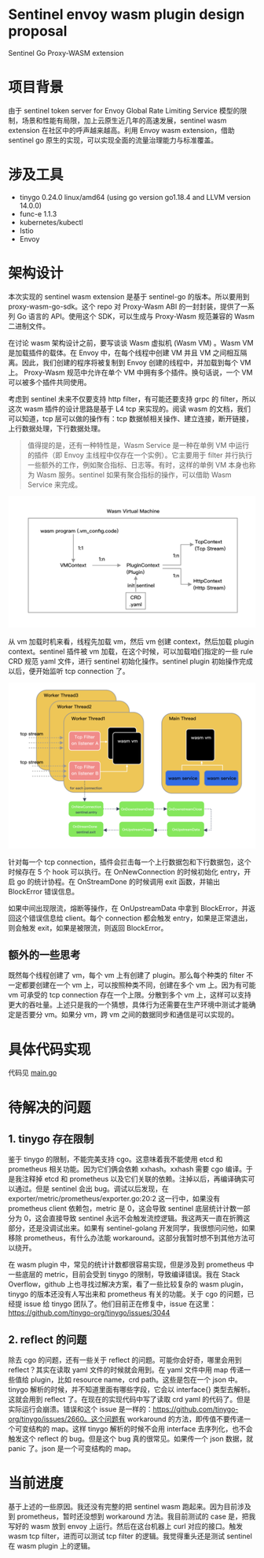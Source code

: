 # Sentinel envoy wasm plugin design proposal
Sentinel Go Proxy-WASM extension

# 项目背景

由于 sentinel token server for Envoy Global Rate Limiting Service 模型的限制，场景和性能有局限，加上云原生近几年的高速发展，sentinel wasm extension 在社区中的呼声越来越高。利用 Envoy wasm extension，借助 sentinel go 原生的实现，可以实现全面的流量治理能力与标准覆盖。

# 涉及工具

- tinygo 0.24.0 linux/amd64 (using go version go1.18.4 and LLVM version 14.0.0)
- func-e 1.1.3
- kubernetes/kubectl
- Istio
- Envoy

# 架构设计

本次实现的 sentinel wasm extension 是基于 sentinel-go 的版本。所以要用到 proxy-wasm-go-sdk。这个 repo 对 Proxy-Wasm ABI 的一封封装，提供了一系列 Go 语言的 API。使用这个 SDK，可以生成与 Proxy-Wasm 规范兼容的 Wasm 二进制文件。

在讨论 wasm 架构设计之前，要写谈谈 Wasm 虚拟机 (Wasm VM) 。Wasm VM 是加载插件的载体。在 Envoy 中，在每个线程中创建 VM 并且 VM 之间相互隔离。因此，我们创建的程序将被复制到 Envoy 创建的线程中，并加载到每个 VM 上。 Proxy-Wasm 规范中允许在单个 VM 中拥有多个插件。换句话说，一个 VM 可以被多个插件共同使用。

考虑到 sentinel 未来不仅要支持 http filter，有可能还要支持 grpc 的 filter，所以这次 wasm 插件的设计思路是基于 L4 tcp 来实现的。阅读 wasm 的文档，我们可以知道，tcp 层可以做的操作有：tcp 数据帧相关操作、建立连接，断开链接，上行数据处理，下行数据处理。

> 值得提的是，还有一种特性是，Wasm Service 是一种在单例 VM 中运行的插件（即 Envoy 主线程中仅存在一个实例）。它主要用于 filter 并行执行一些额外的工作，例如聚合指标、日志等。有时，这样的单例 VM 本身也称为 Wasm 服务。sentinel 如果有聚合指标的操作，可以借助 Wasm Service 来完成。
> 

![](./pic/wasm_vm.png)

从 vm 加载时机来看，线程先加载 vm，然后 vm 创建 context，然后加载 plugin context。sentinel 插件被 vm 加载，在这个时候，可以加载咱们指定的一些 rule CRD 规范 yaml 文件，进行 sentinel 初始化操作。sentinel plugin 初始操作完成以后，便开始监听 tcp connection 了。

![](./pic/plugin.png)

针对每一个 tcp connection，插件会拦击每一个上行数据包和下行数据包，这个时候存在 5 个 hook 可以执行。在 OnNewConnection 的时候初始化 entry，开启 go 的统计协程。在 OnStreamDone 的时候调用 exit 函数，并输出 BlockError 错误信息。

如果中间出现限流，熔断等操作，在 OnUpstreamData 中拿到 BlockError，并返回这个错误信息给 client。每个 connection 都会触发 entry，如果是正常退出，则会触发 exit，如果是被限流，则返回 BlockError。

## 额外的一些思考

既然每个线程创建了 vm，每个 vm 上有创建了 plugin。那么每个种类的 filter 不一定都要创建在一个 vm 上，可以按照种类不同，创建在多个 vm 上。因为有可能 vm 可承受的 tcp connection 存在一个上限。分散到多个 vm 上，这样可以支持更大的吞吐量。上述只是我的一个猜想，具体行为还需要在生产环境中测试才能确定是否要分 vm。如果分 vm，跨 vm 之间的数据同步和通信是可以实现的。


# 具体代码实现

代码见 [main.go](https://github.com/halfrost/sentinel-go-envoy-proxy-wasm/blob/sentinel-go/main.go)

# 待解决的问题

## 1. tinygo 存在限制

鉴于 tinygo 的限制，不能完美支持 cgo。这意味着我不能使用 etcd 和 prometheus 相关功能。因为它们俩会依赖 xxhash。xxhash 需要 cgo 编译。于是我注释掉 etcd 和 prometheus 以及它们关联的依赖。注掉以后，再编译确实可以通过。但是 sentinel 会出 bug。调试以后发现，在 exporter/metric/prometheus/exporter.go:20:2 这一行中，如果没有 prometheus client 依赖包，metric 是 0，这会导致 sentinel 底层统计计数一部分为 0，这会直接导致 sentinel 永远不会触发流控逻辑。我这两天一直在折腾这部分，还是没调试出来。如果有 sentinel-golang 开发同学，我很想问问他，如果移除 prometheus，有什么办法能 workaround。这部分我暂时想不到其他方法可以绕开。

在 wasm plugin 中，常见的统计计数都很容易实现，但是涉及到 prometheus 中一些底层的 metric，目前会受到 tinygo 的限制，导致编译错误。我在 Stack Overflow，github 上也寻找过解决方案，看了一些比较复杂的 wasm plugin，tinygo 的版本还没有人写出来和 prometheus 有关的功能。关于 cgo 的问题，已经提 issue 给 tinygo 团队了。他们目前正在修复中，issue 在这里：https://github.com/tinygo-org/tinygo/issues/3044

## 2. reflect 的问题

除去 cgo 的问题，还有一些关于 reflect 的问题。可能你会好奇，哪里会用到 reflect？其实在读取 yaml 文件的时候就会用到。在 yaml 文件中用 map 传递一些值给 plugin，比如 resource name，crd path。这些是包在一个 json 中。tinygo 解析的时候，并不知道里面有哪些字段，它会以 interface{} 类型去解析。这就会用到 reflect 了。在现在的实现代码中写了读取 crd yaml 的代码了。但是实际运行会崩溃。错误和这个 issue 是一样的：https://github.com/tinygo-org/tinygo/issues/2660。这个问题有 workaround 的方法，即传值不要传递一个可变结构的 map。这样 tinygo 解析的时候不会用 interface 去序列化，也不会触发这个 reflect 的 bug。但是这个 bug 真的很常见。如果传一个 json 数据，就 panic 了。json 是一个可变结构的 map。

# 当前进度

基于上述的一些原因。我还没有完整的把 sentinel wasm 跑起来。因为目前涉及到 prometheus，暂时还没想到 workaround 方法。我目前测试的 case 是，把我写好的 wasm 放到 envoy 上运行。然后在这台机器上 curl 对应的接口。触发 wasm tcp filter，进而可以测试 tcp filter 的逻辑。我觉得重头还是测试 sentinel 在 wasm plugin 上的逻辑。

